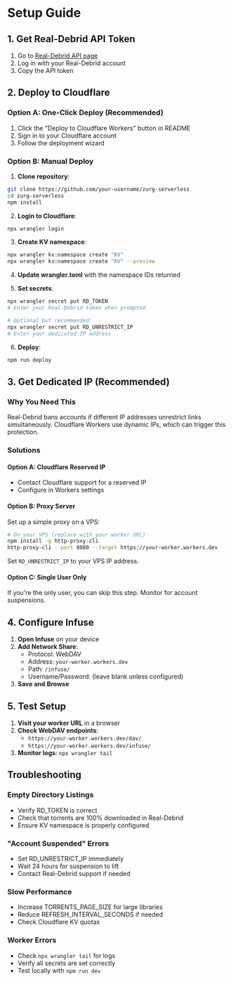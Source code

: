 # Setup Guide

## 1. Get Real-Debrid API Token

1. Go to [Real-Debrid API page](https://real-debrid.com/apitoken)
2. Log in with your Real-Debrid account
3. Copy the API token

## 2. Deploy to Cloudflare

### Option A: One-Click Deploy (Recommended)

1. Click the "Deploy to Cloudflare Workers" button in README
2. Sign in to your Cloudflare account
3. Follow the deployment wizard

### Option B: Manual Deploy

1. **Clone repository**:
```bash
git clone https://github.com/your-username/zurg-serverless
cd zurg-serverless
npm install
```

2. **Login to Cloudflare**:
```bash
npx wrangler login
```

3. **Create KV namespace**:
```bash
npx wrangler kv:namespace create "KV"
npx wrangler kv:namespace create "KV" --preview
```

4. **Update wrangler.toml** with the namespace IDs returned

5. **Set secrets**:
```bash
npx wrangler secret put RD_TOKEN
# Enter your Real-Debrid token when prompted

# Optional but recommended:
npx wrangler secret put RD_UNRESTRICT_IP
# Enter your dedicated IP address
```

6. **Deploy**:
```bash
npm run deploy
```

## 3. Get Dedicated IP (Recommended)

### Why You Need This
Real-Debrid bans accounts if different IP addresses unrestrict links simultaneously. Cloudflare Workers use dynamic IPs, which can trigger this protection.

### Solutions

#### Option A: Cloudflare Reserved IP
- Contact Cloudflare support for a reserved IP
- Configure in Workers settings

#### Option B: Proxy Server
Set up a simple proxy on a VPS:

```bash
# On your VPS (replace with your worker URL)
npm install -g http-proxy-cli
http-proxy-cli --port 8080 --target https://your-worker.workers.dev
```

Set `RD_UNRESTRICT_IP` to your VPS IP address.

#### Option C: Single User Only
If you're the only user, you can skip this step. Monitor for account suspensions.

## 4. Configure Infuse

1. **Open Infuse** on your device
2. **Add Network Share**:
   - Protocol: WebDAV
   - Address: `your-worker.workers.dev`
   - Path: `/infuse/`
   - Username/Password: (leave blank unless configured)
3. **Save and Browse**

## 5. Test Setup

1. **Visit your worker URL** in a browser
2. **Check WebDAV endpoints**:
   - `https://your-worker.workers.dev/dav/`
   - `https://your-worker.workers.dev/infuse/`
3. **Monitor logs**: `npx wrangler tail`

## Troubleshooting

### Empty Directory Listings
- Verify RD_TOKEN is correct
- Check that torrents are 100% downloaded in Real-Debrid
- Ensure KV namespace is properly configured

### "Account Suspended" Errors
- Set RD_UNRESTRICT_IP immediately
- Wait 24 hours for suspension to lift
- Contact Real-Debrid support if needed

### Slow Performance
- Increase TORRENTS_PAGE_SIZE for large libraries
- Reduce REFRESH_INTERVAL_SECONDS if needed
- Check Cloudflare KV quotas

### Worker Errors
- Check `npx wrangler tail` for logs
- Verify all secrets are set correctly
- Test locally with `npm run dev`
